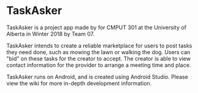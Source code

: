 # TaskAsker
TaskAsker is a project app made by for CMPUT 301 at the University of Alberta in Winter 2018 by Team 07.

TaskAsker intends to create a reliable marketplace for users to post tasks they need done, such as mowing the lawn or walking the dog.
Users can "bid" on these tasks for the creator to accept. The creator is able to view contact information for the provider to arrange a meeting time and place.

TaskAsker runs on Android, and is created using Android Studio. Please view the wiki for more in-depth development information.
